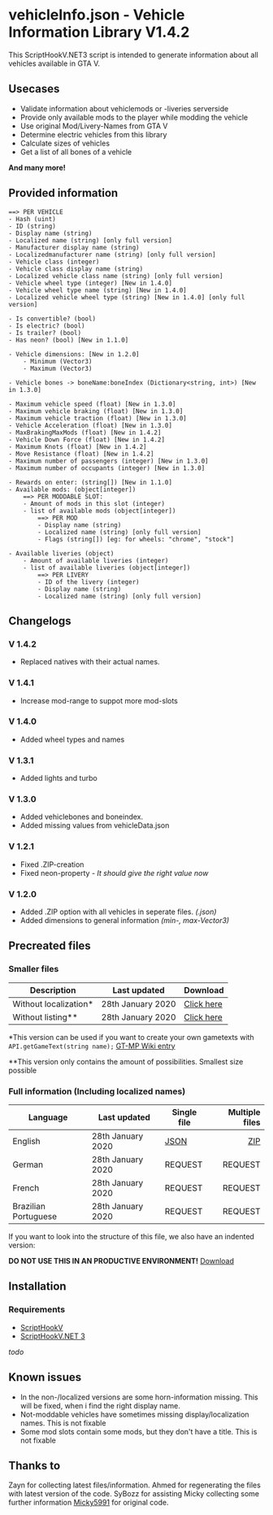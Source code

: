 # vehicleInfo.json - Vehicle Information Library V1.4.2
This ScriptHookV.NET3 script is intended to generate information about all vehicles available in GTA V. 

## Usecases
* Validate information about vehiclemods or -liveries serverside
* Provide only available mods to the player while modding the vehicle
* Use original Mod/Livery-Names from GTA V
* Determine electric vehicles from this library
* Calculate sizes of vehicles
* Get a list of all bones of a vehicle

**And many more!**

## Provided information
```
==> PER VEHICLE
- Hash (uint)
- ID (string)
- Display name (string)
- Localized name (string) [only full version]
- Manufacturer display name (string) 
- Localizedmanufacturer name (string) [only full version]
​- Vehicle class (integer)
​- Vehicle class display name (string)
​- Localized vehicle class name (string) [only full version]
​- Vehicle wheel type (integer) [New in 1.4.0]
​- Vehicle wheel type name (string) [New in 1.4.0]
​- Localized vehicle wheel type (string) [New in 1.4.0] [only full version]
​
- Is convertible? (bool)
- Is electric? (bool)
​- Is trailer? (bool)​
​- Has neon? (bool) [New in 1.1.0]​

- Vehicle dimensions: [New in 1.2.0]
    - Minimum (Vector3) 
    - Maximum (Vector3)
    
- Vehicle bones -> boneName:boneIndex (Dictionary<string, int>) [New in 1.3.0]

- Maximum vehicle speed (float) [New in 1.3.0]
- Maximum vehicle braking (float) [New in 1.3.0]
- Maximum vehicle traction (float) [New in 1.3.0]
- Vehicle Acceleration (float) [New in 1.3.0]
- MaxBrakingMaxMods (float) [New in 1.4.2]
- Vehicle Down Force (float) [New in 1.4.2]
- Maximum Knots (float) [New in 1.4.2]
- Move Resistance (float) [New in 1.4.2]
- Maximum number of passengers (integer) [New in 1.3.0]
- Maximum number of occupants (integer) [New in 1.3.0]
    ​
​- Rewards on enter: (string[]) [New in 1.1.0]
​- Available mods: (object[integer]​​)
​    ==> PER MODDABLE SLOT:
​    - Amount of mods in this slot (integer)
​    - list of available mods (object[integer])
​        ==> PER MOD
​        - Display name (string)
​        - Localized name (string) [only full version]
​        - Flags (string[]) [eg: for wheels: "chrome", "stock"]
​
​- Available liveries (object)
​    - Amount of available liveries (integer)
​    - list of available liveries (object[integer])
​        ==> PER LIVERY
​        - ID of the livery (integer)
​        - Display name (string)
​        - Localized name (string) [only full version]
```

## Changelogs
### V 1.4.2
* Replaced natives with their actual names.

### V 1.4.1
* Increase mod-range to suppot more mod-slots

### V 1.4.0
* Added wheel types and names

### V 1.3.1
* Added lights and turbo

### V 1.3.0
* Added vehiclebones and boneindex.
* Added missing values from vehicleData.json

### V 1.2.1
* Fixed .ZIP-creation
* Fixed neon-property - *It should give the right value now*

### V 1.2.0
* Added .ZIP option with all vehicles in seperate files. *(<intHash>.json)*
* Added dimensions to general information *(min-, max-Vector3)*

## Precreated files
### Smaller files

Description | Last updated | Download
--- | --- | ---
Without localization* | 28th January 2020 | [Click here](https://github.com/Micky5991/GT-MP-vehicleInfo/releases/download/V1.4.2-dch/vehicleInfo.noloc.json)
Without listing** | 28th January 2020 | [Click here](https://github.com/Micky5991/GT-MP-vehicleInfo/releases/download/V1.4.2-dch/vehicleInfo.nolist.json)

*This version can be used if you want to create your own gametexts with `API.getGameText(string name);` [GT-MP Wiki entry](https://wiki.gt-mp.net/index.php?title=GetGameText)

**This version only contains the amount of possibilities. Smallest size possible

### Full information (Including localized names)

Language | Last updated | Single file | Multiple files
--- | --- | --- | ---:
English | 28th January 2020 | [JSON](https://github.com/Micky5991/GT-MP-vehicleInfo/releases/download/V1.4.2-dch/vehicleInfo-en.full.json) | [ZIP](https://github.com/Micky5991/GT-MP-vehicleInfo/releases/download/V1.4.2-dch/vehicleInfo-en.zip)
German | 28th January 2020 | REQUEST | REQUEST
French | 28th January 2020 | REQUEST | REQUEST
Brazilian Portuguese | 28th January 2020 | REQUEST | REQUEST

If you want to look into the structure of this file, we also have an indented version:

**DO NOT USE THIS IN AN PRODUCTIVE ENVIRONMENT!**
[Download](https://github.com/Micky5991/GT-MP-vehicleInfo/releases/download/V1.4.1-vw/vehicleInfo.ind.json)

## Installation
### Requirements
- [ScriptHookV](http://www.dev-c.com/gtav/scripthookv/)
- [ScriptHookV.NET 3](https://github.com/crosire/scripthookvdotnet)

_todo_

## Known issues
* In the non-/localized versions are some horn-information missing. This will be fixed, when i find the right display name.
* Not-moddable vehicles have sometimes missing display/localization names. This is not fixable
* Some mod slots contain some mods, but they don't have a title. This is not fixable

## Thanks to
Zayn for collecting latest files/information.
Ahmed for regenerating the files with latest version of the code.
SyBozz for assisting Micky collecting some further information
[Micky5991](https://github.com/Micky5991) for original code.

